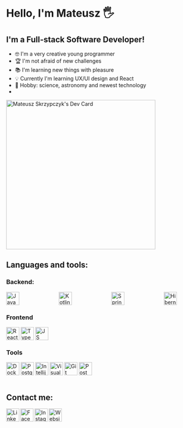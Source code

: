 <h1>Hello, I'm Mateusz 🖐</h1>

<h2>I'm a Full-stack Software Developer!</h2>

- 🤓 I'm a very creative young programmer
- 🏆 I'm not afraid of new challenges
- 📚 I'm learning new things with pleasure
- 💡 Currently I'm learning UX/UI design and React
- 🚀 Hobby: science, astronomy and newest technology
- <div style="position: fixed;">
<a href="https://app.daily.dev/Fellway"><img src="https://api.daily.dev/devcards/e4e6ae60c15f4dbe93e43ace71e3c45d.png?r=giq" width="400" alt="Mateusz Skrzypczyk's Dev Card"/></a>
  </div>
<h2>Languages and tools:</h2>
<h3>Backend:</h3>
<div style="display:flex; column-gap: 51px;">
  <img alt="Java" width="35px" src="https://cdn.freebiesupply.com/logos/large/2x/java-14-logo-png-transparent.png" />
  &nbsp;
  <img alt="Kotlin" width="35px" src="https://upload.wikimedia.org/wikipedia/commons/thumb/0/06/Kotlin_Icon.svg/1200px-Kotlin_Icon.svg.png" />
  &nbsp;
  <img alt="Spring" width="35px" src="https://cdn.worldvectorlogo.com/logos/spring-3.svg" />
  &nbsp;
  <img alt="Hibernate" width="35px" src="https://cdn.worldvectorlogo.com/logos/hibernate.svg" />
</div>
<h3>Frontend</h3>
<div style="display:flex">
   <img alt="React" width="35px" src="https://upload.wikimedia.org/wikipedia/commons/thumb/4/47/React.svg/1200px-React.svg.png"/>
  &nbsp;
  <img alt="TypeScript" width="35px" src="https://cdn.iconscout.com/icon/free/png-256/typescript-1174965.png"/>
  &nbsp;
  <img alt="JS" width="35px" src="https://upload.wikimedia.org/wikipedia/commons/thumb/9/99/Unofficial_JavaScript_logo_2.svg/1024px-Unofficial_JavaScript_logo_2.svg.png" />
</div>
<h3>Tools</h3>
<div style="display:flex">
  <img alt="Docker" width="35px" src="https://icon-library.com/images/social_media_social_media_logo_docker-512.png"/>
  &nbsp;
  <img alt="PostgreSQL" width="35px" src="https://cdn.iconscout.com/icon/free/png-512/postgresql-226047.png" />
  &nbsp;
  <img alt="Intellij" width="35px" src="https://images-wixmp-ed30a86b8c4ca887773594c2.wixmp.com/f/9b5e7dcc-db45-4acb-8078-4f1e40191fe1/dbfye6x-ee5cf816-da93-4428-8cc6-e388e0b45136.png?token=eyJ0eXAiOiJKV1QiLCJhbGciOiJIUzI1NiJ9.eyJzdWIiOiJ1cm46YXBwOiIsImlzcyI6InVybjphcHA6Iiwib2JqIjpbW3sicGF0aCI6IlwvZlwvOWI1ZTdkY2MtZGI0NS00YWNiLTgwNzgtNGYxZTQwMTkxZmUxXC9kYmZ5ZTZ4LWVlNWNmODE2LWRhOTMtNDQyOC04Y2M2LWUzODhlMGI0NTEzNi5wbmcifV1dLCJhdWQiOlsidXJuOnNlcnZpY2U6ZmlsZS5kb3dubG9hZCJdfQ._0zGB33NIE1jhC583GLDwygXr5jsMVwfCaEtBWtWNt0" />
  &nbsp;
  <img alt="Visual Studio Code" width="35px" src="https://cdn.worldvectorlogo.com/logos/visual-studio-code-1.svg" />
  &nbsp;
  <img alt="Git" width="35px" src="https://upload.wikimedia.org/wikipedia/commons/thumb/3/3f/Git_icon.svg/768px-Git_icon.svg.png"/>
  &nbsp;
  <img alt="Postman" width="35px" src="https://user-images.githubusercontent.com/7853266/44114706-9c72dd08-9fd1-11e8-8d9d-6d9d651c75ad.png" />
</div>

<br/>
<h2>Contact me:</h2>
<a href="https://www.linkedin.com/in/mateusz-skrzypczyk/">
<img align="left" alt="LinkedIn" width="35px" src="https://cdn.freebiesupply.com/logos/large/2x/linkedin-icon-logo-png-transparent.png" />
</a>
&nbsp;
<a href="https://www.facebook.com/mateusz.skrzypczyk.9">
<img align="left" alt="Facebook" width="35px" src="https://www.edigitalagency.com.au/wp-content/uploads/Facebook-logo-blue-circle-large-transparent-png.png" />
</a>
&nbsp;
<a href="https://www.instagram.com/_matt.dev">
<img align="left" alt="Instagram" width="35px" src="https://upload.wikimedia.org/wikipedia/commons/thumb/e/e7/Instagram_logo_2016.svg/768px-Instagram_logo_2016.svg.png" />
</a>

<a href="https://www.mskrzypczyk.dev">
<img align="left" alt="Website" width="35px" src="https://www.freeiconspng.com/thumbs/website-icon/website-icon-11.png" />
</a>

